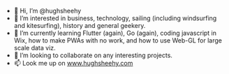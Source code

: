 - 👋 Hi, I’m @hughsheehy
- 👀 I’m interested in business, technology, sailing (including windsurfing and kitesurfing), history and general geekery. 
- 🌱 I’m currently learning Flutter (again), Go (again), coding javascript in Wix, how to make PWAs with no work, and how to use Web-GL for large scale data viz. 
- 💞️ I’m looking to collaborate on any interesting projects. 
- 📫 Look me up on www.hughsheehy.com

<!---
hughsheehy/hughsheehy is a ✨ special ✨ repository because its `README.md` (this file) appears on your GitHub profile.
You can click the Preview link to take a look at your changes.
--->
